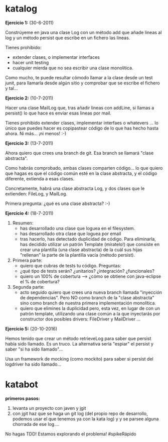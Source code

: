 # katalog
**Ejercicio 1:** (30-6-2011)

Constrúyeme en java una clase Log con un método add que añade lineas al log y un método persist que escribe en un fichero las lineas.

Tienes prohibido:
- extender clases, o implementar interfaces
- hacer unit testing
- cualquier mierda que no sea escribir una clase monolítica.

Como mucho, te puede resultar cómodo llamar a la clase desde un test junit, para llamarla desde algún sitio y comprobar que se escribe el fichero y tal...

**Ejercicio 2:** (10-7-2011)

Hacer una clase MailLog que, tras añadir lineas con addLine, si llamas a persist() lo que hace es enviar esas lineas por mail.

Tienes prohibido extender clases, implementar interfaes o whatevers ... lo único que puedes hacer es copipastear código de lo que has hecho hasta ahora. Ni más...  ¡ni menos!  :-)

**Ejercicio 3:** (13-7-2011)

Ahora quiero que crees una branch de git.
Esa branch se llamará "clase abstracta".

Como habrás comprobado, ambas clases comparten código... lo que quiero que hagas es que el código común esté en la clase abstracta, y el código diferente, extienda a esas clases.

Concretamente, habrá una clase abstracta Log, y dos clases que le extienden: FileLog, y MailLog.

Primera pregunta: ¿qué es una clase abstracta?  :-)

**Ejercicio 4:** (18-7-2011)

1. Resumen:
    * has desarrollado una clase que loguea en el filesystem.
    * has desarrollado otra clase que loguea por email
    * tras hacerlo, has detectado duplicidad de código. Para eliminarla, has decidido utilizar un patrón Template (míratelo!) que consiste en crear una plantilla (una clase abstracta) de la cuál sus hijas "rellenan" la parte de la plantilla vacía (método persist).
2. Primera parte:
    * quiero que cubras de tests tu código. Preguntas:
    * ¿qué tipo de tests serán? ¿unitarios? ¿integración? ¿funcionales?
    * quiero un 100% de cobertura --> ¿cómo se obtiene con java-eclipse el % de cobertura?
3. Segunda parte:
    * acto seguido quiero que crees una nueva branch llamada "inyección de dependencias". Pero NO como branch de la "clase abstracta" sino como branch de nuestra primera implementación monolítica.
    * quiero que elimines la duplicidad pero, esta vez, en lugar de con un patrón template, utilizando una clase común a la que inyectarás por constructor dos posibles drivers: FileDriver y MailDriver ... 

**Ejercicio 5:** (20-10-2016)

Hemos tenido que crear un método retrieveLog para saber que persist había sido llamado. Es un truco. La alternativa sería "espiar" el persist y saber "si ha sido llamado"...

Usa un framework de mocking (como mockito) para saber si persist del logdriver ha sido llamado...

# katabot

**primeros pasos:**

1. levanta un proyecto con javen y jgit
2. con jgit haz que se haga un git log (del propio repo de desarrollo, podemos usar el que tenemos ya con la kata log) y y se parsee alguna chorrada de ese log....

No hagas TDD! Estamos explorando el problema! #spikeRápido
